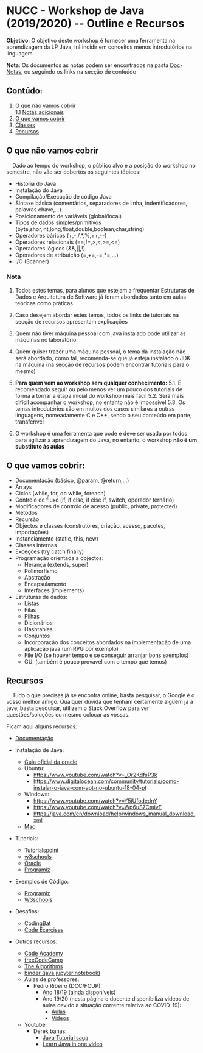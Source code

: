 # NUCC - Workshop de Java (2019/2020) -- Outline e Recursos
   **Objetivo**: O objetivo deste workshop é fornecer uma ferramenta na aprendizagem da LP Java, irá incidir em conceitos menos introdutórios na linguagem.
   
**Nota**: Os documentos as notas podem ser encontrados na pasta [Doc-Notas](https://github.com/eamorgado/NUCC-2019-2020-Java/tree/master/Docs-Notas), ou seguindo os links na secção de conteúdo

## Contúdo:
   1. [O que não vamos cobrir](#O-que-não-vamos-cobrir)  
       1.1 [Notas adicionais](#Nota)     
   2. [O que vamos cobrir](#O-que-vamos-cobrir)  
   3. [Classes](https://github.com/eamorgado/NUCC-2019-2020-Java/blob/master/Docs-Notas/Classes.md)
   4. [Recursos](#Recursos)
   
## O que não vamos cobrir
&nbsp;&nbsp;&nbsp;&nbsp;Dado ao tempo do workshop, o público alvo e a posição do workshop no semestre, não vão ser cobertos os seguintes tópicos:
*    História do Java
*    Instalação do Java
*    Compilação/Execução de código Java
*    Sintaxe básica (comentários, separadores de linha, indentificadores, palavras chave,...)
*    Posicionamento de variáveis (global/local)
*    Tipos de dados simples/primitivos (byte,shor,int,long,float,double,boolean,char,string)
*    Operadores báricos (+,-,/,*,%,++,--)
*    Operadores relacionais (==,!=,>,<,>=,<=)
*    Operadores lógicos (&&,||,!)
*    Operadores de atribuição (=,+=,-=,*=,...)
*    I/O (Scanner)

### Nota
1.  Todos estes temas, para alunos que estejam a frequentar Estruturas de Dados e Arquitetura de Software já foram abordados tanto em aulas teóricas como práticas

2.  Caso desejem abordar estes temas, todos os links de tutoriais na secção de recursos apresentam explicações
3.  Quem não tiver máquina pessoal com java instalado pode utilizar as máquinas no laboratório

4.  Quem quiser trazer uma máquina pessoal, o tema da instalação não será abordado, como tal, recomenda-se que já esteja instalado o JDK na máquina (na secção de recursos podem encontrar tutoriais para o mesmo)

5.  **Para quem vem ao workshop sem qualquer conhecimento:**
   5.1. É recomendado seguir ou pelo menos ver um pouco dos tutoriais de forma a tornar a etapa inicial do workshop mais fácil
   5.2. Será mais difícil acompanhar o workshop, no entanto não é impossível
   5.3. Os temas introdutórios são em muitos dos casos similares a outras linguagens, nomeadamente C e C++, sendo o seu conteúdo em parte, transferível

6.  O workshop é uma ferramenta que pode e deve ser usada por todos para agilizar a aprendizagem do Java, no entanto, o workshop **não é um substituto às aulas**

## O que vamos cobrir:
*  Documentação (básico, @param, @return,...)
*  Arrays
*  Ciclos (while, for, do while, foreach)
*  Controlo de fluxo (if, if else, if else if, switch, operador ternário)
*  Modificadores de controlo de acesso (public, private, protected)
*  Métodos
*  Recursão
*  Objectos e classes (construtores, criação, acesso, pacotes, importações)
*  Instanciamento (static, this, new)
*  Classes internas
*  Exceções (try catch finally)
*  Programação orientada a objectos:
   *  Herança (extends, super)
   *  Polimorfismo
   *  Abstração
   *  Encapsulamento
   *  Interfaces (implements)
*  Estruturas de dados:
   *  Listas
   *  Filas
   *  Pilhas
   *  Dicionários
   *  Hashtables
   *  Conjuntos
   *  Incorporação dos conceitos abordados na implementação de uma aplicação java (um RPG por exemplo)
   *  File I/O (se houver tempo e se conseguir arranjar bons exemplos)
   *  GUI (também é pouco provável com o tempo que temos)


## Recursos
&nbsp;&nbsp;&nbsp;&nbsp;Tudo o que precisas já se encontra online, basta pesquisar, o Google é o vosso melhor amigo. Qualquer dúvida que tenham certamente alguém já a teve, basta pesquisar, utilizem o Stack Overflow para ver questões/soluções ou mesmo colocar as vossas.

Ficam aqui alguns recursos:
* [Documentação](https://docs.oracle.com/javase/8/docs/api/)
* Instalação de Java:
  * [Guia oficial da oracle](https://java.com/en/download/help/download_options.xml)
  * Ubuntu: 
    * https://www.youtube.com/watch?v=_Or2KdfsP3k
    * https://www.digitalocean.com/community/tutorials/como-instalar-o-java-com-apt-no-ubuntu-18-04-pt
  * Windows:
    * https://www.youtube.com/watch?v=Y5iUfodednY
    * https://www.youtube.com/watch?v=Wp6uS7CmivE
    * https://java.com/en/download/help/windows_manual_download.xml
  * [Mac](https://www.youtube.com/watch?v=28Hrvrzg3Q0)

* Tutoriais:
  * [Tutorialspoint](https://www.tutorialspoint.com/java/index.htm)
  * [w3schools](https://www.w3schools.com/java/default.asp)
  * [Oracle](https://docs.oracle.com/javase/tutorial/)
  * [Programiz](https://www.programiz.com/java-programming)

* Exemplos de Código:
  * [Programiz](https://www.programiz.com/java-programming/examples)
  * [W3schools](https://www.w3schools.com/java/java_examples.asp)

* Desafios:
  * [CodingBat](https://codingbat.com/java)
  * [Code Exercises](https://code-exercises.com/)

* Outros recursos:
  * [Code Academy](https://www.codecademy.com/learn/learn-java)
  * [freeCodeCamp](https://guide.freecodecamp.org/java/)
  * [The Algorithms](https://github.com/TheAlgorithms/Java)
  * [binder (java jupyter notebook)](https://hub.gke.mybinder.org/user/spencerpark-ijava-binder-t3g52phw/notebooks/HelloWorld.ipynb)
  * Aulas de professores:
    * Pedro Ribeiro (DCC/FCUP):
      * [Ano 18/19 (ainda disponíveis)](https://www.dcc.fc.up.pt/~pribeiro/aulas/edados1819/apoio.html#slides)
      * Ano 19/20 (nesta página o docente disponibiliza videos de aulas devido à situação corrente relativa ao COVID-19): 
        * [Aulas](https://www.dcc.fc.up.pt/~pribeiro/aulas/edados1920/apoio.html#slides)
        * [Videos](https://www.dcc.fc.up.pt/~pribeiro/aulas/edados1920/videos/index.html)
  * Youtube:
    * Derek banas:
      * [Java Tutorial saga](https://www.youtube.com/watch?v=TBWX97e1E9g&list=PLE7E8B7F4856C9B19)
      * [Learn Java in one video](https://www.youtube.com/watch?v=n-xAqcBCws4)



